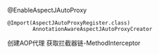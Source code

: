 @EnableAspectJAutoProxy
```
@Import(AspectJAutoProxyRegister.class)
		AnnotationAwareAspectJAutoProxyCreator
```

创建AOP代理
获取拦截器链-MethodInterceptor
